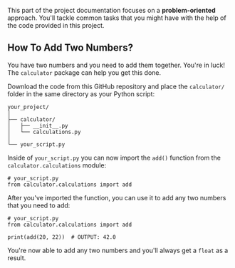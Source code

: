 This part of the project documentation focuses on a 
**problem-oriented** approach. You'll tackle common 
tasks that you might have with the help of the code 
provided in this project.

## How To Add Two Numbers?

You have two numbers and you need to add them together. 
You're in luck! The `calculator` package can help you 
get this done.

Download the code from this GitHub repository and place 
the `calculator/` folder in the same directory as your 
Python script:

    your_project/
    │
    ├── calculator/
    │   ├── __init__.py
    │   └── calculations.py
    │
    └── your_script.py

Inside of `your_script.py` you can now import the 
`add()` function from the `calculator.calculations` 
module:

    # your_script.py
    from calculator.calculations import add

After you've imported the function, you can use it 
to add any two numbers that you need to add:

    # your_script.py
    from calculator.calculations import add

    print(add(20, 22))  # OUTPUT: 42.0

You're now able to add any two numbers and you'll 
always get a `float` as a result.